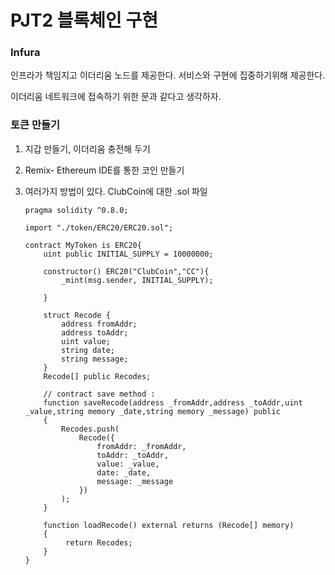 # PJT2 블록체인 구현



### Infura

인프라가 책임지고 이더리움 노드를 제공한다. 서비스와 구현에 집중하기위해 제공한다.

이더리움 네트워크에 접속하기 위한 문과 같다고 생각하자.



### 토큰 만들기

1. 지갑 만들기, 이더리움 충전해 두기

2. Remix- Ethereum IDE를 통한 코인 만들기

3. 여러가지 방법이 있다. ClubCoin에 대한 .sol 파일

   ```
   pragma solidity ^0.8.0;
   
   import "./token/ERC20/ERC20.sol";
   
   contract MyToken is ERC20{
       uint public INITIAL_SUPPLY = 10000000;
       
       constructor() ERC20("ClubCoin","CC"){
           _mint(msg.sender, INITIAL_SUPPLY); 
           
       }
   
       struct Recode {
           address fromAddr;
           address toAddr;
           uint value;
           string date;
           string message;
       }
       Recode[] public Recodes;
       
       // contract save method : 
       function saveRecode(address _fromAddr,address _toAddr,uint _value,string memory _date,string memory _message) public
       {
           Recodes.push(
               Recode({
                   fromAddr: _fromAddr,
                   toAddr: _toAddr,
                   value: _value,
                   date: _date,
                   message: _message
               })
           );
       }
       
       function loadRecode() external returns (Recode[] memory)
       {
            return Recodes;
       }
   }
   ```

   





